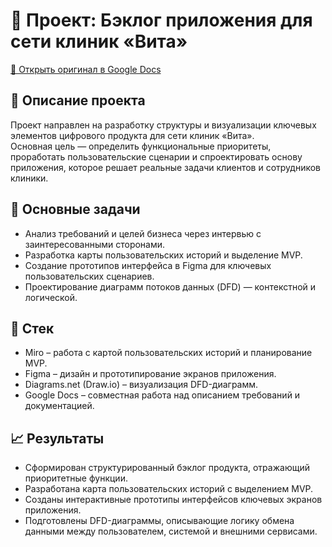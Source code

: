 # 🏥 Проект: Бэклог приложения для сети клиник «Вита»
[📄 Открыть оригинал в Google Docs](https://drive.google.com/drive/folders/1KouWwU6RbzN922vvrTDOwwyavVByjjz3?usp=sharing)

## 📘 Описание проекта
Проект направлен на разработку структуры и визуализации ключевых элементов цифрового продукта для сети клиник «Вита».  
Основная цель — определить функциональные приоритеты, проработать пользовательские сценарии и спроектировать основу приложения, которое решает реальные задачи клиентов и сотрудников клиники.

## 🎯 Основные задачи
- Анализ требований и целей бизнеса через интервью с заинтересованными сторонами.  
- Разработка карты пользовательских историй и выделение MVP.  
- Создание прототипов интерфейса в Figma для ключевых пользовательских сценариев.  
- Проектирование диаграмм потоков данных (DFD) — контекстной и логической.  

## 🧩 Стек
- Miro – работа с картой пользовательских историй и планирование MVP.  
- Figma – дизайн и прототипирование экранов приложения.  
- Diagrams.net (Draw.io) – визуализация DFD-диаграмм.  
- Google Docs – совместная работа над описанием требований и документацией.  

## 📈 Результаты
- Сформирован структурированный бэклог продукта, отражающий приоритетные функции.  
- Разработана карта пользовательских историй с выделением MVP.  
- Созданы интерактивные прототипы интерфейсов ключевых экранов приложения.  
- Подготовлены DFD-диаграммы, описывающие логику обмена данными между пользователем, системой и внешними сервисами.  
